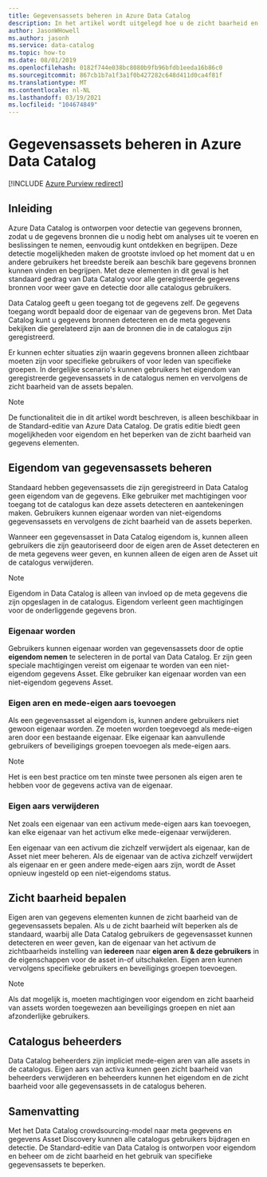 ```yaml
---
title: Gegevensassets beheren in Azure Data Catalog
description: In het artikel wordt uitgelegd hoe u de zicht baarheid en het eigendom van geregistreerde gegevensassets in Azure Data Catalog kunt beheren.
author: JasonWHowell
ms.author: jasonh
ms.service: data-catalog
ms.topic: how-to
ms.date: 08/01/2019
ms.openlocfilehash: 0182f744e038bc8080b9fb96bfdb1eeda16b86c0
ms.sourcegitcommit: 867cb1b7a1f3a1f0b427282c648d411d0ca4f81f
ms.translationtype: MT
ms.contentlocale: nl-NL
ms.lasthandoff: 03/19/2021
ms.locfileid: "104674849"
---
```

# <a name="manage-data-assets-in-azure-data-catalog"></a>Gegevensassets beheren in Azure Data Catalog

[!INCLUDE [Azure Purview redirect](../../includes/data-catalog-use-purview.md)]

## <a name="introduction"></a>Inleiding
Azure Data Catalog is ontworpen voor detectie van gegevens bronnen, zodat u de gegevens bronnen die u nodig hebt om analyses uit te voeren en beslissingen te nemen, eenvoudig kunt ontdekken en begrijpen. Deze detectie mogelijkheden maken de grootste invloed op het moment dat u en andere gebruikers het breedste bereik aan beschik bare gegevens bronnen kunnen vinden en begrijpen. Met deze elementen in dit geval is het standaard gedrag van Data Catalog voor alle geregistreerde gegevens bronnen voor weer gave en detectie door alle catalogus gebruikers.

Data Catalog geeft u geen toegang tot de gegevens zelf. De gegevens toegang wordt bepaald door de eigenaar van de gegevens bron. Met Data Catalog kunt u gegevens bronnen detecteren en de meta gegevens bekijken die gerelateerd zijn aan de bronnen die in de catalogus zijn geregistreerd.

Er kunnen echter situaties zijn waarin gegevens bronnen alleen zichtbaar moeten zijn voor specifieke gebruikers of voor leden van specifieke groepen. In dergelijke scenario's kunnen gebruikers het eigendom van geregistreerde gegevensassets in de catalogus nemen en vervolgens de zicht baarheid van de assets bepalen.

> [!NOTE]
> De functionaliteit die in dit artikel wordt beschreven, is alleen beschikbaar in de Standard-editie van Azure Data Catalog. De gratis editie biedt geen mogelijkheden voor eigendom en het beperken van de zicht baarheid van gegevens elementen.
>
>

## <a name="manage-ownership-of-data-assets"></a>Eigendom van gegevensassets beheren
Standaard hebben gegevensassets die zijn geregistreerd in Data Catalog geen eigendom van de gegevens. Elke gebruiker met machtigingen voor toegang tot de catalogus kan deze assets detecteren en aantekeningen maken. Gebruikers kunnen eigenaar worden van niet-eigendoms gegevensassets en vervolgens de zicht baarheid van de assets beperken.

Wanneer een gegevensasset in Data Catalog eigendom is, kunnen alleen gebruikers die zijn geautoriseerd door de eigen aren de Asset detecteren en de meta gegevens weer geven, en kunnen alleen de eigen aren de Asset uit de catalogus verwijderen.

> [!NOTE]
> Eigendom in Data Catalog is alleen van invloed op de meta gegevens die zijn opgeslagen in de catalogus. Eigendom verleent geen machtigingen voor de onderliggende gegevens bron.
>
>

### <a name="take-ownership"></a>Eigenaar worden
Gebruikers kunnen eigenaar worden van gegevensassets door de optie **eigendom nemen** te selecteren in de portal van Data Catalog. Er zijn geen speciale machtigingen vereist om eigenaar te worden van een niet-eigendom gegevens Asset. Elke gebruiker kan eigenaar worden van een niet-eigendom gegevens Asset.

### <a name="add-owners-and-co-owners"></a>Eigen aren en mede-eigen aars toevoegen
Als een gegevensasset al eigendom is, kunnen andere gebruikers niet gewoon eigenaar worden. Ze moeten worden toegevoegd als mede-eigen aren door een bestaande eigenaar. Elke eigenaar kan aanvullende gebruikers of beveiligings groepen toevoegen als mede-eigen aars.

> [!NOTE]
> Het is een best practice om ten minste twee personen als eigen aren te hebben voor de gegevens activa van de eigenaar.
>
>

### <a name="remove-owners"></a>Eigen aars verwijderen
Net zoals een eigenaar van een activum mede-eigen aars kan toevoegen, kan elke eigenaar van het activum elke mede-eigenaar verwijderen.

Een eigenaar van een activum die zichzelf verwijdert als eigenaar, kan de Asset niet meer beheren. Als de eigenaar van de activa zichzelf verwijdert als eigenaar en er geen andere mede-eigen aars zijn, wordt de Asset opnieuw ingesteld op een niet-eigendoms status.

## <a name="control-visibility"></a>Zicht baarheid bepalen
Eigen aren van gegevens elementen kunnen de zicht baarheid van de gegevensassets bepalen. Als u de zicht baarheid wilt beperken als de standaard, waarbij alle Data Catalog gebruikers de gegevensasset kunnen detecteren en weer geven, kan de eigenaar van het activum de zichtbaarheids instelling van **iedereen** naar **eigen aren & deze gebruikers** in de eigenschappen voor de asset in-of uitschakelen. Eigen aren kunnen vervolgens specifieke gebruikers en beveiligings groepen toevoegen.

> [!NOTE]
> Als dat mogelijk is, moeten machtigingen voor eigendom en zicht baarheid van assets worden toegewezen aan beveiligings groepen en niet aan afzonderlijke gebruikers.
>
>

## <a name="catalog-administrators"></a>Catalogus beheerders
Data Catalog beheerders zijn impliciet mede-eigen aren van alle assets in de catalogus. Eigen aars van activa kunnen geen zicht baarheid van beheerders verwijderen en beheerders kunnen het eigendom en de zicht baarheid voor alle gegevensassets in de catalogus beheren.

## <a name="summary"></a>Samenvatting
Met het Data Catalog crowdsourcing-model naar meta gegevens en gegevens Asset Discovery kunnen alle catalogus gebruikers bijdragen en detectie. De Standard-editie van Data Catalog is ontworpen voor eigendom en beheer om de zicht baarheid en het gebruik van specifieke gegevensassets te beperken.
